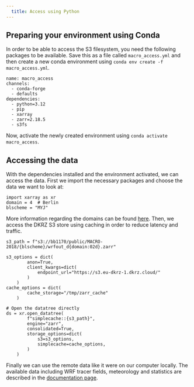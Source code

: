 ```yaml
---
  title: Access using Python
---
```

## Preparing your environment using Conda

In order to be able to access the S3 filesystem, you need the following packages to be available.
Save this as a file called `macro_access.yml` and then create a new conda environment using `conda env create -f macro_access.yml`.
```
name: macro_access
channels:
  - conda-forge
  - defaults
dependencies:
  - python=3.12
  - pip
  - xarray
  - zarr=2.18.5
  - s3fs
```
Now, activate the newly created environment using `conda activate macro_access`.

## Accessing the data

With the dependencies installed and the environment activated, we can access the data.
First we import the necessary packages and choose the data we want to look at:
```
import xarray as xr
domain = 4  # Berlin
blscheme = "MYJ"
```
More information regarding the domains can be found [here](documentation.md#domain-setup).
Then, we access the DKRZ S3 store using caching in order to reduce latency and traffic.
```
s3_path = f"s3://bb1170/public/MACRO-2018/{blscheme}/wrfout_d{domain:02d}.zarr"

s3_options = dict(
        anon=True,
        client_kwargs=dict(
            endpoint_url="https://s3.eu-dkrz-1.dkrz.cloud/"
        )
    )
cache_options = dict(
        cache_storage="/tmp/zarr_cache"
    )

# Open the datatree directly
ds = xr.open_datatree(
        f"simplecache::{s3_path}",
        engine="zarr",
        consolidated=True,
        storage_options=dict(
            s3=s3_options,
            simplecache=cache_options,
        )
    )
```
Finally we can use the remote data like it were on our computer locally.
The available data including WRF tracer fields, meteorology and statistics are described in the [documentation page](documentation.md#data-structure).